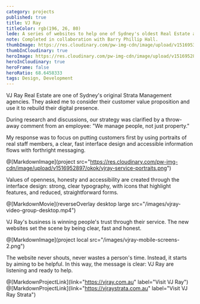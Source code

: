 ```yaml
---
category: projects
published: true
title: VJ Ray
titleColor: rgb(196, 26, 80)
lede: A series of websites to help one of Sydney's oldest Real Estate agencies show how they put people first.
note: Completed in collaboration with Barry Phillip Hall.
thumbImage: https://res.cloudinary.com/pw-img-cdn/image/upload/v1516953100/okok/thumb-vjray.jpg
thumbInCloudinary: true
heroImage: https://res.cloudinary.com/pw-img-cdn/image/upload/v1516952892/okok/vjray-hero.jpg
heroInCloudinary: true
heroFrame: false
heroRatio: 68.6458333
tags: Design, Development
---
```


VJ Ray Real Estate are one of Sydney's original Strata Management agencies.
They asked me to consider their customer value proposition and use it to rebuild their digital presence.

During research and discussions, our strategy was clarified by a throw-away comment from an employee: "We manage people, not just property."

<!-- @[MarkdownImage](project src="https://res.cloudinary.com/pw-img-cdn/image/upload/v1516952901/okok/vjray-research.png") -->

My response was to focus on putting customers first by using portraits of real staff members, a clear, fast interface design and accessible information flows with forthright messaging.

@[MarkdownImage](project src="https://res.cloudinary.com/pw-img-cdn/image/upload/v1516952897/okok/vjray-service-portraits.png")

Values of openness, honesty and accessibility are created through the interface design: strong, clear typography, with icons that highlight features, and reduced, straightforward forms.

@[MarkdownMovie](reverseOverlay desktop large src="/images/vjray-video-group-desktop.mp4")

VJ Ray's business is winning people's trust through their service. The new websites set the scene by being clear, fast and honest.

<!-- > Our new sites are helping us to redefine how our customers think of us. All of our competitors look the same. Callum has helped us to avoid their pitfalls and create messages that set us apart in look, and in service approach.” _Michael Pollard, Owner_ -->

@[MarkdownImage](project local src="/images/vjray-mobile-screens-2.png")

The website never shouts, never wastes a person's time. Instead, it starts by aiming to be helpful. In this way, the message is clear: VJ Ray are listening and ready to help.

<!-- @[MarkdownNote](note="Frontend development done in collaboration with <a href='https://github.com/BarryPH'> Barry Phillip Hall.</a>") -->

@[MarkdownProjectLink](link="https://vjray.com.au" label="Visit VJ Ray")
@[MarkdownProjectLink](link="https://vjraystrata.com.au" label="Visit VJ Ray Strata")
